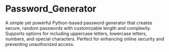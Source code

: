 # Password_Generator
A simple yet powerful Python-based password generator that creates secure, random passwords with customizable length and complexity. Supports options for including uppercase letters, lowercase letters, numbers, and special characters. Perfect for enhancing online security and preventing unauthorized access.
